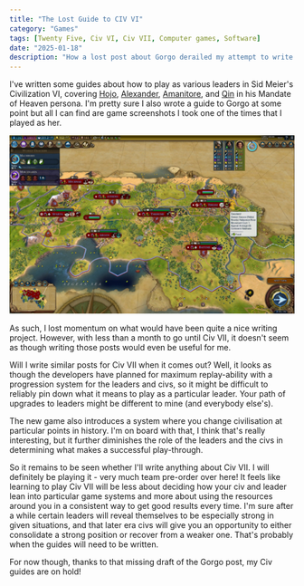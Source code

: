 ```yaml
---
title: "The Lost Guide to CIV VI"
category: "Games"
tags: [Twenty Five, Civ VI, Civ VII, Computer games, Software]
date: "2025-01-18"
description: "How a lost post about Gorgo derailed my attempt to write a guide to Civilization VI"
---
```


I've written some guides about how to play as various leaders in Sid Meier's Civilization VI, covering [Hojo](https://mattischrome.com/posts/civ-leaders-1/), [Alexander](https://mattischrome.com/posts/civ-leaders-2/), [Amanitore](https://mattischrome.com/posts/civ-leaders-3/), and [Qin](https://mattischrome.com/posts/civ-leaders-4/) in his Mandate of Heaven persona. I'm pretty sure I also wrote a guide to Gorgo at some point but all I can find are game screenshots I took one of the times that I played as her.

![A screenshot of a CIV VI game where I played as Gorgo](./images/gorgo_1.jpg)

As such, I lost momentum on what would have been quite a nice writing project. However, with less than a month to go until Civ VII, it doesn't seem as though writing those posts would even be useful for me.

Will I write similar posts for Civ VII when it comes out? Well, it looks as though the developers have planned for maximum replay-ability with a progression system for the leaders and civs, so it might be difficult to reliably pin down what it means to play as a particular leader. Your path of upgrades to leaders might be different to mine (and everybody else's).

The new game also introduces a system where you change civilisation at particular points in history. I'm on board with that, I think that's really interesting, but it further diminishes the role of the leaders and the civs in determining what makes a successful play-through.

So it remains to be seen whether I'll write anything about Civ VII. I will definitely be playing it - very much team pre-order over here! It feels like learning to play Civ VII will be less about deciding how your civ and leader lean into particular game systems and more about using the resources around you in a consistent way to get good results every time. I'm sure after a while certain leaders will reveal themselves to be especially strong in given situations, and that later era civs will give you an opportunity to either consolidate a strong position or recover from a weaker one. That's probably when the guides will need to be written.

For now though, thanks to that missing draft of the Gorgo post, my Civ guides are on hold!
